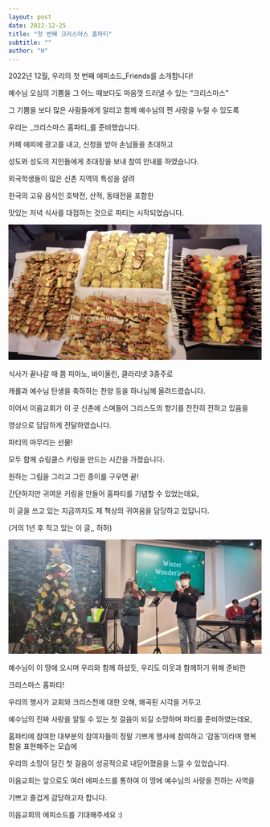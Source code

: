 ```yaml
---
layout: post
date: 2022-12-25
title: "첫 번째 크리스마스 홈파티"
subtitle: ""
author: "H"
---
```



2022년 12월, 우리의 첫 번째 에피소드_Friends를 소개합니다!


예수님 오심의 기쁨을 그 어느 때보다도 마음껏 드러낼 수 있는 “크리스마스”


그 기쁨을 보다 많은 사람들에게 알리고 함께 예수님의 찐 사랑을 누릴 수 있도록


우리는 _크리스마스 홈파티_를 준비했습니다.


카페 에피에 광고를 내고, 신청을 받아 손님들을 초대하고


성도와 성도의 지인들에게 초대장을 보내 참여 안내를 하였습니다.


외국학생들이 많은 신촌 지역의 특성을 살려


한국의 고유 음식인 호박전, 산적, 동태전을 포함한


맛있는 저녁 식사를 대접하는 것으로 파티는 시작되었습니다.


![0](images/2022-12-25-첫-번째-크리스마스-홈파티/0.png)


식사가 끝나갈 때 쯤 피아노, 바이올린, 클라리넷 3중주로


캐롤과 예수님 탄생을 축하하는 찬양 등을 하나님께 올려드렸습니다.


이어서 이음교회가 이 곳 신촌에 스며들어 그리스도의 향기를 잔잔히 전하고 있음을


영상으로 담담하게 전달하였습니다.


파티의 마무리는 선물!


모두 함께 슈링클스 키링을 만드는 시간을 가졌습니다.


원하는 그림을 그리고 그린 종이를 구우면 끝!


간단하지만 귀여운 키링을 만들어 홈파티를 기념할 수 있었는데요,


이 글을 쓰고 있는 지금까지도 제 책상의 귀여움을 담당하고 있답니다.


(거의 1년 후 적고 있는 이 글,, 허허)


![1](images/2022-12-25-첫-번째-크리스마스-홈파티/1.png)


예수님이 이 땅에 오시며 우리와 함께 하셨듯, 우리도 이웃과 함께하기 위해 준비한


크리스마스 홈파티!


우리의 행사가 교회와 크리스천에 대한 오해, 왜곡된 시각을 거두고


예수님의 진짜 사랑을 알릴 수 있는 첫 걸음이 되길 소망하며 파티를 준비하였는데요,


홈파티에 참여한 대부분의 참여자들이 정말 기쁘게 행사에 참여하고 ‘감동’이라며 행복함을 표현해주는 모습에


우리의 소망이 담긴 첫 걸음이 성공적으로 내딛어졌음을 느낄 수 있었습니다.


이음교회는 앞으로도 여러 에피소드를 통하여 이 땅에 예수님의 사랑을 전하는 사역을


기쁘고 즐겁게 감당하고자 합니다.


이음교회의 에피소드를 기대해주세요 :)

